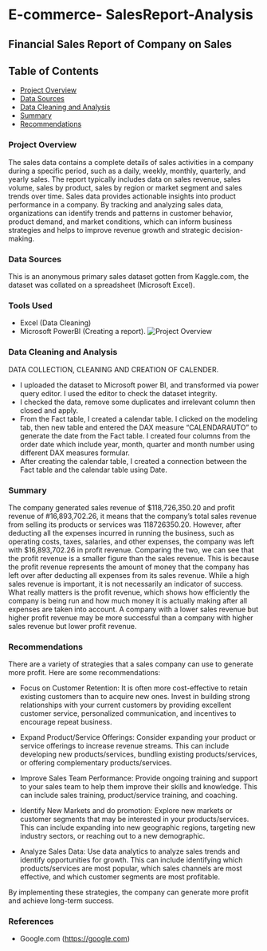 # E-commerce- SalesReport-Analysis
## Financial Sales Report of Company on Sales
## Table of Contents
- [Project Overview](#project-overview)
- [Data Sources](#data-sources)
- [Data Cleaning and Analysis](#data-cleaning-and-analysis)
-  [Summary](#summary)
-  [Recommendations](#recommendations)
### Project Overview
The sales data contains a complete details of sales activities in a company during a specific period, such as a daily, weekly, monthly, quarterly, and yearly sales. The report typically includes data on sales revenue, sales volume, sales by product, sales by region or market segment and sales trends over time. Sales data provides actionable insights into product performance in a company. By tracking and analyzing sales data, organizations can identify trends and patterns in customer behavior, product demand, and market conditions, which can inform business strategies and helps to improve revenue growth and strategic decision-making.

### Data Sources
This is an anonymous primary sales dataset gotten from Kaggle.com, the dataset was collated on a spreadsheet (Microsoft Excel).

### Tools Used
- Excel (Data Cleaning)
- Microsoft PowerBI (Creating a report).
![Project Overview](https://github.com/EuchariaOgonna/Financial-Report-Analysis/assets/105076757/c4de565b-953e-4368-ac5f-603b7b50c409)

### Data Cleaning and Analysis
DATA COLLECTION, CLEANING AND CREATION OF CALENDER.

- I uploaded the dataset to Microsoft power BI, and transformed via power query editor. I used the editor to check the dataset integrity.
- I checked the data, remove some duplicates and irrelevant column then closed and apply.
- From the Fact table, I created a calendar table. I clicked on the modeling tab, then new table and entered the DAX measure “CALENDARAUTO” to generate the date from the Fact table. I created four columns from the order date which include year, month, quarter and month number using different DAX measures formular.
- After creating the calendar table, I created a connection between the Fact table and the calendar table using Date.

### Summary
The company generated sales revenue of $118,726,350.20 and profit revenue of #16,893,702.26, it means that the company’s total sales revenue from selling its products or services was 118726350.20. However, after deducting all the expenses incurred in running the business, such as operating costs, taxes, salaries, and other expenses, the company was left with $16,893,702.26 in profit revenue. Comparing the two, we can see that the profit revenue is a smaller figure than the sales revenue. This is because the profit revenue represents the amount of money that the company has left over after deducting all expenses from its sales revenue. While a high sales revenue is important, it is not necessarily an indicator of success. What really matters is the profit revenue, which shows how efficiently the company is being run and how much money it is actually making after all expenses are taken into account. A company with a lower sales revenue but higher profit revenue may be more successful than a company with higher sales revenue but lower profit revenue.
### Recommendations
There are a variety of strategies that a sales company can use to generate more profit. Here are some recommendations:

- Focus on Customer Retention: It is often more cost-effective to retain existing customers than to acquire new ones. Invest in building strong relationships with your current customers by providing excellent customer service, personalized communication, and incentives to encourage repeat business.

- Expand Product/Service Offerings: Consider expanding your product or service offerings to increase revenue streams. This can include developing new products/services, bundling existing products/services, or offering complementary products/services.

- Improve Sales Team Performance: Provide ongoing training and support to your sales team to help them improve their skills and knowledge. This can include sales training, product/service training, and coaching.

- Identify New Markets and do promotion: Explore new markets or customer segments that may be interested in your products/services. This can include expanding into new geographic regions, targeting new industry sectors, or reaching out to a new demographic.
- Analyze Sales Data: Use data analytics to analyze sales trends and identify opportunities for growth. This can include identifying which products/services are most popular, which sales channels are most effective, and which customer segments are most profitable.

By implementing these strategies, the company can generate more profit and achieve long-term success.

### References
- Google.com (https://google.com)
